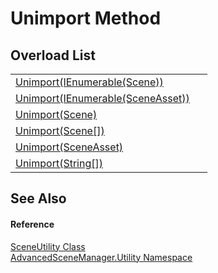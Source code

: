 # Unimport Method


## Overload List
<table>
<tr>
<td><a href="M_AdvancedSceneManager_Utility_SceneUtility_Unimport_2.md">Unimport(IEnumerable(Scene))</a></td>
<td> </td></tr>
<tr>
<td><a href="M_AdvancedSceneManager_Utility_SceneUtility_Unimport_3.md">Unimport(IEnumerable(SceneAsset))</a></td>
<td> </td></tr>
<tr>
<td><a href="M_AdvancedSceneManager_Utility_SceneUtility_Unimport.md">Unimport(Scene)</a></td>
<td> </td></tr>
<tr>
<td><a href="M_AdvancedSceneManager_Utility_SceneUtility_Unimport_1.md">Unimport(Scene[])</a></td>
<td> </td></tr>
<tr>
<td><a href="M_AdvancedSceneManager_Utility_SceneUtility_Unimport_5.md">Unimport(SceneAsset)</a></td>
<td> </td></tr>
<tr>
<td><a href="M_AdvancedSceneManager_Utility_SceneUtility_Unimport_4.md">Unimport(String[])</a></td>
<td> </td></tr>
</table>

## See Also


#### Reference
<a href="T_AdvancedSceneManager_Utility_SceneUtility.md">SceneUtility Class</a>  
<a href="N_AdvancedSceneManager_Utility.md">AdvancedSceneManager.Utility Namespace</a>  
